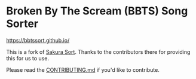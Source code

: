 # Broken By The Scream (BBTS) Song Sorter

https://bbtssort.github.io/

This is a fork of [Sakura Sort](https://github.com/sakurasort/sakurasort.github.io). Thanks to the contributors there for providing this for us to use.

Please read the [CONTRIBUTING.md](./.github/CONTRIBUTING.md) if you'd like to contribute.
